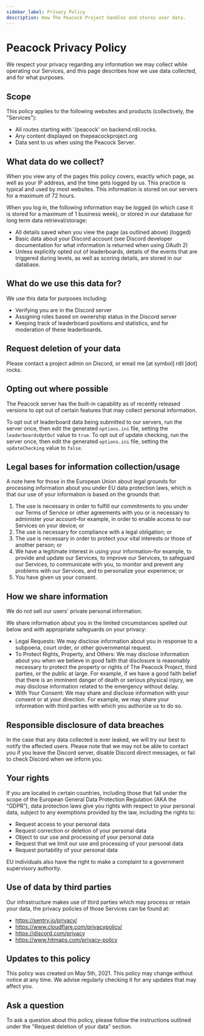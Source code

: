 ```yaml
---
sidebar_label: Privacy Policy
description: How The Peacock Project handles and stores user data.
---
```


# Peacock Privacy Policy

We respect your privacy regarding any information we may collect while operating our Services, and this page describes how we use data collected, and for what purposes.

## Scope

This policy applies to the following websites and products (collectively, the "Services"):

-   All routes starting with '/peacock' on backend.rdil.rocks.
-   Any content displayed on thepeacockproject.org
-   Data sent to us when using the Peacock Server.

## What data do we collect?

When you view any of the pages this policy covers, exactly which page, as well as your IP address, and the time gets logged by us. This practice is typical and used by most websites. This information is stored on our servers for a maximum of 72 hours.

When you log in, the following information may be logged (in which case it is stored for a maximum of 1 business week), or stored in our database for long term data retrieval/storage:

-   All details saved when you view the page (as outlined above) (logged)
-   Basic data about your Discord account (see Discord developer documentation for what information is returned when using OAuth 2)
-   Unless explicitly opted out of leaderboards, details of the events that are triggered during levels, as well as scoring details, are stored in our database.

## What do we use this data for?

We use this data for purposes including:

-   Verifying you are in the Discord server
-   Assigning roles based on ownership status in the Discord server
-   Keeping track of leaderboard positions and statistics, and for moderation of these leaderboards.

## Request deletion of your data

Please contact a project admin on Discord, or email me [at symbol] rdil [dot] rocks.

## Opting out where possible

The Peacock server has the built-in capability as of recently released versions to opt out of certain features that may collect personal information.

To opt out of leaderboard data being submitted to our servers, run the server once, then edit the generated `options.ini` file, setting the `leaderboardsOptOut` value to `true`. To opt out of update checking, run the server once, then edit the generated `options.ini` file, setting the `updateChecking` value to `false`.

## Legal bases for information collection/usage

A note here for those in the European Union about legal grounds for processing information about you under EU data protection laws, which is that our use of your information is based on the grounds that:

1. The use is necessary in order to fulfill our commitments to you under our Terms of Service or other agreements with you or is necessary to administer your account–for example, in order to enable access to our Services on your device; or
2. The use is necessary for compliance with a legal obligation; or
3. The use is necessary in order to protect your vital interests or those of another person; or
4. We have a legitimate interest in using your information–for example, to provide and update our Services, to improve our Services, to safeguard our Services, to communicate with you, to monitor and prevent any problems with our Services, and to personalize your experience; or
5. You have given us your consent.

## How we share information

We do not sell our users' private personal information.

We share information about you in the limited circumstances spelled out below and with appropriate safeguards on your privacy:

-   Legal Requests: We may disclose information about you in response to a subpoena, court order, or other governmental request.
-   To Protect Rights, Property, and Others: We may disclose information about you when we believe in good faith that disclosure is reasonably necessary to protect the property or rights of The Peacock Project, third parties, or the public at large. For example, if we have a good faith belief that there is an imminent danger of death or serious physical injury, we may disclose information related to the emergency without delay.
-   With Your Consent: We may share and disclose information with your consent or at your direction. For example, we may share your information with third parties with which you authorize us to do so.

## Responsible disclosure of data breaches

In the case that any data collected is ever leaked, we will try our best to notify the affected users. Please note that we may not be able to contact you if you leave the Discord server, disable Discord direct messages, or fail to check Discord when we inform you.

## Your rights

If you are located in certain countries, including those that fall under the scope of the European General Data Protection Regulation (AKA the “GDPR”), data protection laws give you rights with respect to your personal data, subject to any exemptions provided by the law, including the rights to:

-   Request access to your personal data
-   Request correction or deletion of your personal data
-   Object to our use and processing of your personal data
-   Request that we limit our use and processing of your personal data
-   Request portability of your personal data

EU individuals also have the right to make a complaint to a government supervisory authority.

## Use of data by third parties

Our infrastructure makes use of third parties which may process or retain your data, the privacy policies of those Services can be found at:

-   https://sentry.io/privacy/
-   https://www.cloudflare.com/privacypolicy/
-   https://discord.com/privacy
-   https://www.hitmaps.com/privacy-policy

## Updates to this policy

This policy was created on May 5th, 2021. This policy may change without notice at any time. We advise regularly checking it for any updates that may affect you.

## Ask a question

To ask a question about this policy, please follow the instructions outlined under the "Request deletion of your data" section.
